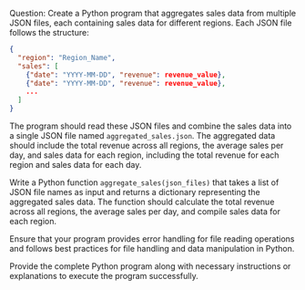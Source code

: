 Question:
Create a Python program that aggregates sales data from multiple JSON files, each containing sales data for different regions. Each JSON file follows the structure:

```json
{
  "region": "Region_Name",
  "sales": [
    {"date": "YYYY-MM-DD", "revenue": revenue_value},
    {"date": "YYYY-MM-DD", "revenue": revenue_value},
    ...
  ]
}
```

The program should read these JSON files and combine the sales data into a single JSON file named `aggregated_sales.json`. The aggregated data should include the total revenue across all regions, the average sales per day, and sales data for each region, including the total revenue for each region and sales data for each day.

Write a Python function `aggregate_sales(json_files)` that takes a list of JSON file names as input and returns a dictionary representing the aggregated sales data. The function should calculate the total revenue across all regions, the average sales per day, and compile sales data for each region.

Ensure that your program provides error handling for file reading operations and follows best practices for file handling and data manipulation in Python.

Provide the complete Python program along with necessary instructions or explanations to execute the program successfully.